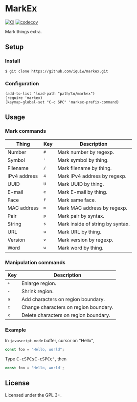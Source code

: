 # MarkEx

[![CI](https://github.com/iquiw/markex/actions/workflows/ci.yml/badge.svg)](https://github.com/iquiw/markex/actions/workflows/ci.yml)
[![codecov](https://codecov.io/gh/iquiw/markex/branch/main/graph/badge.svg?token=Hgq8QKnHsa)](https://codecov.io/gh/iquiw/markex)

Mark things extra.

## Setup

### Install

```console
$ git clone https://github.com/iquiw/markex.git
```

### Configuration

```emacs-lisp
(add-to-list 'load-path "path/to/markex")
(require 'markex)
(keymap-global-set "C-c SPC" 'markex-prefix-command)
```

## Usage

### Mark commands

| Thing        | Key          | Description                      |
| ---          | ---          | ---                              |
| Number       | <kbd>#</kbd> | Mark number by regexp.           |
| Symbol       | <kbd>'</kbd> | Mark symbol by thing.            |
| Filename     | <kbd>/</kbd> | Mark filename by thing.          |
| IPv4 address | <kbd>4</kbd> | Mark IPv4 address by regexp.     |
| UUID         | <kbd>U</kbd> | Mark UUID by thing.              |
| E-mail       | <kbd>e</kbd> | Mark E-mail by thing.            |
| Face         | <kbd>f</kbd> | Mark same face.                  |
| MAC address  | <kbd>m</kbd> | Mark MAC address by regexp.      |
| Pair         | <kbd>p</kbd> | Mark pair by syntax.             |
| String       | <kbd>s</kbd> | Mark inside of string by syntax. |
| URL          | <kbd>u</kbd> | Mark URL by thing.               |
| Version      | <kbd>v</kbd> | Mark version by regexp.          |
| Word         | <kbd>w</kbd> | Mark word by thing.              |

### Manipulation commands

| Key          | Description                           |
| ---          | ---                                   |
| <kbd>+</kbd> | Enlarge region.                       |
| <kbd>-</kbd> | Shrink region.                        |
| <kbd>a</kbd> | Add characters on region boundary.    |
| <kbd>c</kbd> | Change characters on region boundary. |
| <kbd>x</kbd> | Delete characters on region boundary. |

### Example

In `javascript-mode` buffer, cursor on "Hello",

```javascript
const foo = "Hello, world";
```

Type <kbd>C-c</kbd><kbd>SPC</kbd><kbd>s</kbd><kbd>C-c</kbd><kbd>SPC</kbd><kbd>c</kbd><kbd>'</kbd>, then

```javascript
const foo = 'Hello, world';
```

## License

Licensed under the GPL 3+.
